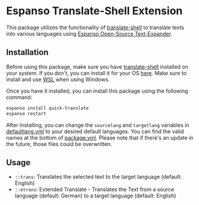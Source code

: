 # Espanso Translate-Shell Extension

This package utilizes the functionality of [translate-shell](https://github.com/soimort/translate-shell) to translate texts into various languages using [Espanso Open-Source Text-Expander](https://github.com/espanso/espanso).

## Installation

Before using this package, make sure you have [translate-shell](https://github.com/soimort/translate-shell/wiki/Distros) installed on your system. If you don't, you can install it for your OS [here](https://github.com/soimort/translate-shell/wiki/Distros). Make sure to install and use [WSL](https://learn.microsoft.com/en-us/windows/wsl/install) when using Windows.

Once you have it installed, you can install this package using the following command:

```bash
espanso install quick-translate
espanso restart
```

After Installing, you can change the `sourcelang` and `targetlang` variables in [defaultlang.yml](defaultlang.yml) to your desired default languages. You can find the valid names at the bottom of [package.yml](package.yml). Please note that if there's an update in the future, those files could be overwritten.

## Usage

- `::trans`: Translates the selected text to the target language (default: English)
- `::etrans`: Extended Translate - Translates the Text from a source language (default: German) to a target language (default: English)